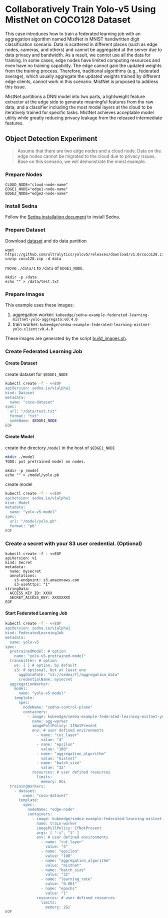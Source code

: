 # Collaboratively Train Yolo-v5 Using MistNet on COCO128 Dataset

This case introduces how to train a federated learning job with an aggregation algorithm named MistNet in MNIST
handwritten digit classification scenario. Data is scattered in different places (such as edge nodes, cameras, and
others) and cannot be aggregated at the server due to data privacy and bandwidth. As a result, we cannot use all the
data for training. In some cases, edge nodes have limited computing resources and even have no training capability. The
edge cannot gain the updated weights from the training process. Therefore, traditional algorithms (e.g., federated
average), which usually aggregate the updated weights trained by different edge clients, cannot work in this scenario.
MistNet is proposed to address this issue.

MistNet partitions a DNN model into two parts, a lightweight feature extractor at the edge side to generate meaningful
features from the raw data, and a classifier including the most model layers at the cloud to be iteratively trained for
specific tasks. MistNet achieves acceptable model utility while greatly reducing privacy leakage from the released
intermediate features.

## Object Detection Experiment

> Assume that there are two edge nodes and a cloud node. Data on the edge nodes cannot be migrated to the cloud due to privacy issues.
> Base on this scenario, we will demonstrate the mnist example.

### Prepare Nodes

```
CLOUD_NODE="cloud-node-name"
EDGE1_NODE="edge1-node-name"
EDGE2_NODE="edge2-node-name"
```

### Install Sedna

Follow the [Sedna installation document](/docs/setup/install.md) to install Sedna.

### Prepare Dataset

Download [dataset](https://github.com/ultralytics/yolov5/releases/download/v1.0/coco128.zip) and do data partition

```
wget https://github.com/ultralytics/yolov5/releases/download/v1.0/coco128.zip
unzip coco128.zip -d data
```

move ```./data/1``` to `/data` of ```EDGE1_NODE```.

```
mkdir -p /data
echo "" > /data/test.txt
```

### Prepare Images

This example uses these images:

1. aggregation worker: ```kubeedge/sedna-example-federated-learning-mistnet-yolo-aggregato:v0.4.0```
2. train worker: ```kubeedge/sedna-example-federated-learning-mistnet-yolo-client:v0.4.0```

These images are generated by the script [build_images.sh](/examples/build_image.sh).

### Create Federated Learning Job

#### Create Dataset

create dataset for `$EDGE1_NODE`

```bash
kubectl create -f - <<EOF
apiVersion: sedna.io/v1alpha1
kind: Dataset
metadata:
  name: "coco-dataset"
spec:
  url: "/data/test.txt"
  format: "txt"
  nodeName: $EDGE1_NODE
EOF
```

#### Create Model

create the directory `/model` in the host of `$EDGE1_NODE`

```bash
mkdir ./model
TODO: put pretrained model on nodes.
```

```
mkdir -p /model
echo "" > /model/yolo.pb
```

create model

```bash
kubectl create -f - <<EOF
apiVersion: sedna.io/v1alpha1
kind: Model
metadata:
  name: "yolo-v5-model"
spec:
  url: "/model/yolo.pb"
  format: "pb"
EOF
```

### Create a secret with your S3 user credential. (Optional)

```shell
kubectl create -f - <<EOF
apiVersion: v1
kind: Secret
metadata:
  name: mysecret
  annotations:
    s3-endpoint: s3.amazonaws.com 
    s3-usehttps: "1" 
stringData: 
  ACCESS_KEY_ID: XXXX
  SECRET_ACCESS_KEY: XXXXXXXX
EOF
```

#### Start Federated Learning Job

```bash
kubectl create -f - <<EOF
apiVersion: sedna.io/v1alpha1
kind: FederatedLearningJob
metadata:
  name: yolo-v5
spec:
  pretrainedModel: # option
    name: "yolo-v5-pretrained-model"
  transmitter: # option
    ws: { } # option, by default
    s3: # optional, but at least one
      aggDataPath: "s3://sedna/fl/aggregation_data"
      credentialName: mysecret
  aggregationWorker:
    model:
      name: "yolo-v5-model"
    template:
      spec:
        nodeName: "sedna-control-plane"
        containers:
          - image: kubeedge/sedna-example-federated-learning-mistnet-yolo-aggregator:v0.4.0
            name: agg-worker
            imagePullPolicy: IfNotPresent
            env: # user defined environments
              - name: "cut_layer"
                value: "4"
              - name: "epsilon"
                value: "100"
              - name: "aggregation_algorithm"
                value: "mistnet"
              - name: "batch_size"
                value: "32"
            resources: # user defined resources
              limits:
                memory: 8Gi
  trainingWorkers:
    - dataset:
        name: "coco-dataset"
      template:
        spec:
          nodeName: "edge-node"
          containers:
            - image: kubeedge/sedna-example-federated-learning-mistnet-yolo-client:v0.4.0
              name: train-worker
              imagePullPolicy: IfNotPresent
              args: [ "-i", "1" ]
              env: # user defined environments
                - name: "cut_layer"
                  value: "4"
                - name: "epsilon"
                  value: "100"
                - name: "aggregation_algorithm"
                  value: "mistnet"
                - name: "batch_size"
                  value: "32"
                - name: "learning_rate"
                  value: "0.001"
                - name: "epochs"
                  value: "1"
              resources: # user defined resources
                limits:
                  memory: 2Gi
EOF
```


